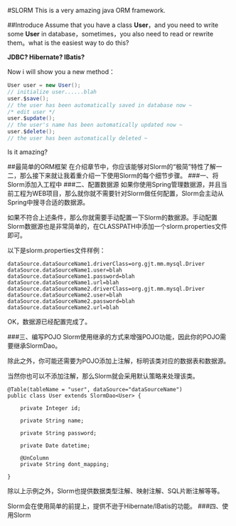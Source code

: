 #SLORM
This is a very amazing java ORM framework.

##Introduce
Assume that you have a class **User**，and you need to write some **User** in database，sometimes，you also need to read or rewrite them。what is the easiest way to do this?

**JDBC? Hibernate? IBatis?** 

Now i will show you a new method：
```java
User user = new User();
// initialize user......blah
user.$save();
// the user has been automatically saved in database now ~
/* edit user */
user.$update();
// the user's name has been automatically updated now ~
user.$delete();
// the user has been automatically deleted ~
```

Is it amazing?

##最简单的ORM框架
在介绍章节中，你应该能够对Slorm的“极简”特性了解一二，那么接下来就让我着重介绍一下使用Slorm的每个细节步骤。
###一、将Slorm添加入工程中
###二、配置数据源
如果你使用Spring管理数据源，并且当前工程为WEB项目，那么就你就不需要针对Slorm做任何配置，Slorm会主动从Spring中搜寻合适的数据源。

如果不符合上述条件，那么你就需要手动配置一下Slorm的数据源。手动配置Slorm数据源也是非常简单的，在CLASSPATH中添加一个slorm.properties文件即可。

以下是slorm.properties文件样例：
```
dataSource.dataSourceName1.driverClass=org.gjt.mm.mysql.Driver
dataSource.dataSourceName1.user=blah
dataSource.dataSourceName1.password=blah
dataSource.dataSourceName1.url=blah
dataSource.dataSourceName2.driverClass=org.gjt.mm.mysql.Driver
dataSource.dataSourceName2.user=blah
dataSource.dataSourceName2.password=blah
dataSource.dataSourceName2.url=blah
```
OK，数据源已经配置完成了。

###三、编写POJO
Slorm使用继承的方式来增强POJO功能，因此你的POJO需要继承SlormDao。

除此之外，你可能还需要为POJO添加上注解，标明该类对应的数据表和数据源。

当然你也可以不添加注解，那么Slorm就会采用默认策略来处理该类。
```
@Table(tableName = "user", dataSource="dataSourceName")
public class User extends SlormDao<User> {

	private Integer id;

	private String name;

	private String password;

	private Date datetime;

	@UnColumn
	private String dont_mapping;

}
```
除以上示例之外，Slorm也提供数据类型注解、映射注解、SQL片断注解等等。

Slorm会在使用简单的前提上，提供不逊于Hibernate/IBatis的功能。
###四、使用Slorm
